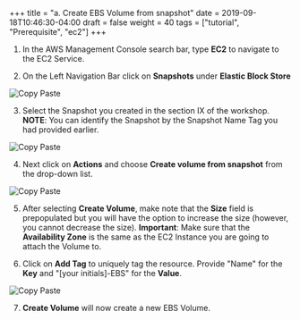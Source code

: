 +++
title = "a. Create EBS Volume from snapshot"
date = 2019-09-18T10:46:30-04:00
draft = false
weight = 40
tags = ["tutorial", "Prerequisite", "ec2"]
+++

1.	In the AWS Management Console search bar, type **EC2** to navigate to the EC2 Service.


2.	On the Left Navigation Bar click on **Snapshots** under **Elastic Block Store**

![Copy Paste](/images/hpc-aws-parallelcluster-workshop/EC2Snapshots.png)


3.	Select the Snapshot you created in the section IX of the workshop. **NOTE**: You can identify the Snapshot by the Snapshot Name Tag you had provided earlier.

![Copy Paste](/images/hpc-aws-parallelcluster-workshop/EC2SelectSnapshot.png)

4.	Next click on **Actions** and choose **Create volume from snapshot** from the drop-down list.

![Copy Paste](/images/hpc-aws-parallelcluster-workshop/EC2CreateVolume.png)

5.	After selecting **Create Volume**, make note that the **Size** field is prepopulated but you will have the option to increase the size (however, you cannot decrease the size). **Important**: Make sure that the **Availability Zone** is the same as the EC2 Instance you are going to attach the Volume to.

6.	Click on **Add Tag** to uniquely tag the resource. Provide "Name" for the **Key** and "[your initials]-EBS" for the **Value**.

![Copy Paste](/images/hpc-aws-parallelcluster-workshop/EC2VolumeTag.png)

7.	**Create Volume** will now create a new EBS Volume. 
